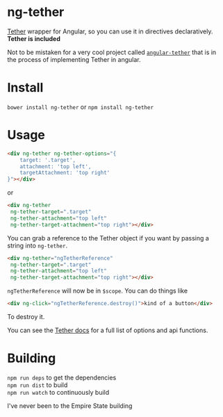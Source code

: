 ng-tether
=========

[Tether](http://tether.io) wrapper for Angular, so you can use it in directives declaratively. **Tether is included**

Not to be mistaken for a very cool project called [`angular-tether`](https://github.com/nissoh/angular-tether) that is in the process of implementing Tether in angular.

# Install

`bower install ng-tether` or `npm install ng-tether`

# Usage

```html
<div ng-tether ng-tether-options="{
    target: '.target',
    attachment: 'top left',
    targetAttachment: 'top right'
}"></div>
```

or

```html
<div ng-tether 
 ng-tether-target=".target" 
 ng-tether-attachment="top left"
 ng-tether-target-attachment="top right"></div>
```

You can grab a reference to the Tether object if you want by passing a string into `ng-tether`. 

```html
<div ng-tether="ngTetherReference" 
 ng-tether-target=".target" 
 ng-tether-attachment="top left"
 ng-tether-target-attachment="top right"></div>
```

`ngTetherReference` will now be in `$scope`. You can do things like

```html
<div ng-click="ngTetherReference.destroy()">kind of a button</div>
```

To destroy it. 

You can see the [Tether docs](http://tether.io) for a full list of options and api functions. 


# Building

`npm run deps` to get the dependencies  
`npm run dist` to build  
`npm run watch` to continuously build   

I've never been to the Empire State building
